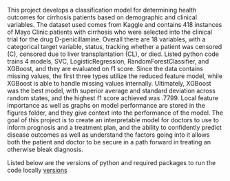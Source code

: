 This project develops a classification model for determining health outcomes for cirrhosis patients based on demographic and clinical variables. The dataset used comes from Kaggle and contains 418 instances of Mayo Clinic patients with cirrhosis who were selected into the clinical trial for the drug D-penicillamine. Overall there 
are 18 variables, with a categorical target variable, status, tracking whether a patient was censored (C), censored due to liver transplantation (CL), or died. Listed python code trains 4 models, SVC, LogisticRegression, RandomForestClassifier, and XGBoost, and they are evaluated on f1 score. Since the data contains missing values, the first three types utilize the reduced feature model, while XGBoost is able to handle missing values internally. Ultimately, XGBoost was the best model, with superior average and standard deviation across random states, and the highest f1 score achieved was .7799. Local feature importance as well as graphs on model performance are stored in the figures folder, and they give context into the performance of the model. The goal of this project is to create an interpretable model for doctors to use to inform prognosis and a treatment plan, and the ability to confidently predict disease outcomes as well as understand the factors going into it allows both the patient and doctor to be secure in a path forward in treating an otherwise bleak diagnosis. 


Listed below are the versions of python and required packages to run the code locally
[versions](config.yml)